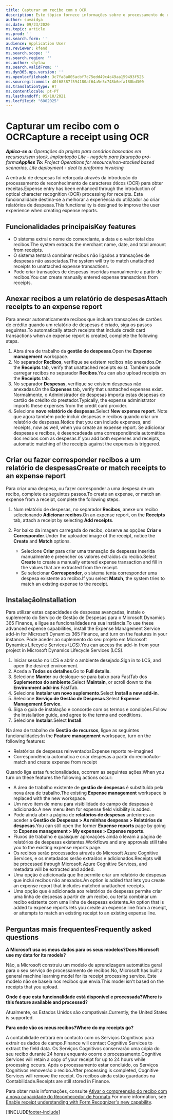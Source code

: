 ```yaml
---
title: Capturar um recibo com o OCR
description: Este tópico fornece informações sobre o processamento de reconhecimento de caracteres óticos (OCR) para obter recibos.
author: suvaidya
ms.date: 09/23/2020
ms.topic: article
ms.prod: ''
ms.search.form: ''
audience: Application User
ms.reviewer: kfend
ms.search.scope: ''
ms.search.region: ''
ms.author: shylaw
ms.search.validFrom: ''
ms.dyn365.ops.version: ''
ms.openlocfilehash: 3c7fa8a805acbf7c75edd49c4c49aa159493f525
ms.sourcegitcommit: 40f68387f594180af64a5e5c748b6efa188bd300
ms.translationtype: HT
ms.contentlocale: pt-PT
ms.lasthandoff: 05/10/2021
ms.locfileid: "6002025"
---
```

# <a name="capture-a-receipt-using-ocr"></a><span data-ttu-id="b94f9-103">Capturar um recibo com o OCR</span><span class="sxs-lookup"><span data-stu-id="b94f9-103">Capture a receipt using OCR</span></span>

<span data-ttu-id="b94f9-104">_**Aplica-se a:** Operações do projeto para cenários baseados em recursos/sem stock, implantação Lite - negócio para faturação pró-forma_</span><span class="sxs-lookup"><span data-stu-id="b94f9-104">_**Applies To:** Project Operations for resource/non-stocked based scenarios, Lite deployment - deal to proforma invoicing_</span></span>

<span data-ttu-id="b94f9-105">A entrada de despesas foi reforçada através da introdução do processamento de reconhecimento de caracteres óticos (OCR) para obter receitas.</span><span class="sxs-lookup"><span data-stu-id="b94f9-105">Expense entry has been enhanced through the introduction of optical character recognition (OCR) processing for receipts.</span></span> <span data-ttu-id="b94f9-106">Esta funcionalidade destina-se a melhorar a experiência do utilizador ao criar relatórios de despesas.</span><span class="sxs-lookup"><span data-stu-id="b94f9-106">This functionality is designed to improve the user experience when creating expense reports.</span></span>

## <a name="key-features"></a><span data-ttu-id="b94f9-107">Funcionalidades principais</span><span class="sxs-lookup"><span data-stu-id="b94f9-107">Key features</span></span>

- <span data-ttu-id="b94f9-108">O sistema extrai o nome do comerciante, a data e o valor total dos recibos.</span><span class="sxs-lookup"><span data-stu-id="b94f9-108">The system extracts the merchant name, date, and total amount from receipts.</span></span>
- <span data-ttu-id="b94f9-109">O sistema tentará combinar recibos não ligados a transações de despesas não associadas.</span><span class="sxs-lookup"><span data-stu-id="b94f9-109">The system will try to match unattached receipts to unattached expense transactions.</span></span>
- <span data-ttu-id="b94f9-110">Pode criar transações de despesas inseridas manualmente a partir de recibos.</span><span class="sxs-lookup"><span data-stu-id="b94f9-110">You can create manually entered expense transactions from receipts.</span></span>

## <a name="attach-receipts-to-an-expense-report"></a><span data-ttu-id="b94f9-111">Anexar recibos a um relatório de despesas</span><span class="sxs-lookup"><span data-stu-id="b94f9-111">Attach receipts to an expense report</span></span>

<span data-ttu-id="b94f9-112">Para anexar automaticamente recibos que incluam transações de cartões de crédito quando um relatório de despesas é criado, siga os passos seguintes.</span><span class="sxs-lookup"><span data-stu-id="b94f9-112">To automatically attach receipts that include credit card transactions when an expense report is created, complete the following steps.</span></span>

  1. <span data-ttu-id="b94f9-113">Abra área de trabalho da **gestão de despesas**.</span><span class="sxs-lookup"><span data-stu-id="b94f9-113">Open the **Expense management** workspace.</span></span>
  2. <span data-ttu-id="b94f9-114">No separador **Recibos**, verifique se existem recibos não anexados.</span><span class="sxs-lookup"><span data-stu-id="b94f9-114">On the **Receipts** tab, verify that unattached receipts exist.</span></span> <span data-ttu-id="b94f9-115">Também pode carregar recibos no separador **Recibos**.</span><span class="sxs-lookup"><span data-stu-id="b94f9-115">You can also upload receipts on the **Receipts** tab.</span></span>
  3. <span data-ttu-id="b94f9-116">No separador **Despesas**, verifique se existem despesas não anexadas.</span><span class="sxs-lookup"><span data-stu-id="b94f9-116">On the **Expenses** tab, verify that unattached expenses exist.</span></span> <span data-ttu-id="b94f9-117">Normalmente, o Administrador de despesas importa estas despesas do cartão de crédito do prestador.</span><span class="sxs-lookup"><span data-stu-id="b94f9-117">Typically, the expense administrator imports these expenses from the credit card provider.</span></span>
  4. <span data-ttu-id="b94f9-118">Selecione **novo relatório de despesas**.</span><span class="sxs-lookup"><span data-stu-id="b94f9-118">Select **New expense report**.</span></span> <span data-ttu-id="b94f9-119">Note que agora também pode incluir despesas e recibos quando criar um relatório de despesas.</span><span class="sxs-lookup"><span data-stu-id="b94f9-119">Notice that you can include expenses, and receipts, now as well, when you create an expense report.</span></span> <span data-ttu-id="b94f9-120">Se adicionar despesas e recibos, é desencadeada uma correspondência automática dos recibos com as despesas.</span><span class="sxs-lookup"><span data-stu-id="b94f9-120">If you add both expenses and receipts, automatic matching of the receipts against the expenses is triggered.</span></span>

## <a name="create-or-match-receipts-to-an-expense-report"></a><span data-ttu-id="b94f9-121">Criar ou fazer corresponder recibos a um relatório de despesas</span><span class="sxs-lookup"><span data-stu-id="b94f9-121">Create or match receipts to an expense report</span></span>
<span data-ttu-id="b94f9-122">Para criar uma despesa, ou fazer corresponder a uma despesa de um recibo, complete os seguintes passos.</span><span class="sxs-lookup"><span data-stu-id="b94f9-122">To create an expense, or match an expense from a receipt, complete the following steps.</span></span>

  1. <span data-ttu-id="b94f9-123">Num relatório de despesas, no separador **Recibos**, anexe um recibo selecionando **Adicionar recibos**.</span><span class="sxs-lookup"><span data-stu-id="b94f9-123">On an expense report, on the **Receipts** tab, attach a receipt by selecting **Add receipts**.</span></span>
  2. <span data-ttu-id="b94f9-124">Por baixo da imagem carregada do recibo, observe as opções **Criar** e **Corresponder**.</span><span class="sxs-lookup"><span data-stu-id="b94f9-124">Under the uploaded image of the receipt, notice the **Create** and **Match** options.</span></span>

      - <span data-ttu-id="b94f9-125">Selecione **Criar** para criar uma transação de despesas inserida manualmente e preencher os valores extraídos do recibo.</span><span class="sxs-lookup"><span data-stu-id="b94f9-125">Select **Create** to create a manually entered expense transaction and fill in the values that are extracted from the receipt.</span></span>
      - <span data-ttu-id="b94f9-126">Se selecionar **Corresponder**, o sistema tenta corresponder uma despesa existente ao recibo.</span><span class="sxs-lookup"><span data-stu-id="b94f9-126">If you select **Match**, the system tries to match an existing expense to the receipt.</span></span>

## <a name="installation"></a><span data-ttu-id="b94f9-127">Instalação</span><span class="sxs-lookup"><span data-stu-id="b94f9-127">Installation</span></span>

<span data-ttu-id="b94f9-128">Para utilizar estas capacidades de despesas avançadas, instale o suplemento do Serviço de Gestão de Despesas para o Microsoft Dynamics 365 Finance, e ligue as funcionalidades na sua instância.</span><span class="sxs-lookup"><span data-stu-id="b94f9-128">To use these advanced expense capabilities, install the Expense Management Service add-in for Microsoft Dynamics 365 Finance, and turn on the features in your instance.</span></span> <span data-ttu-id="b94f9-129">Pode aceder ao suplemento do seu projeto em Microsoft Dynamics Lifecycle Services (LCS).</span><span class="sxs-lookup"><span data-stu-id="b94f9-129">You can access the add-in from your project in Microsoft Dynamics Lifecycle Services (LCS).</span></span>

1. <span data-ttu-id="b94f9-130">Iniciar sessão no LCS e abrir o ambiente desejado.</span><span class="sxs-lookup"><span data-stu-id="b94f9-130">Sign in to LCS, and open the desired environment.</span></span>
2. <span data-ttu-id="b94f9-131">Aceda a **Todos os detalhes**.</span><span class="sxs-lookup"><span data-stu-id="b94f9-131">Go to **Full details**.</span></span>
3. <span data-ttu-id="b94f9-132">Selecione **Manter** ou desloque-se para baixo para FastTab dos **Suplementos do ambiente**.</span><span class="sxs-lookup"><span data-stu-id="b94f9-132">Select **Maintain**, or scroll down to the **Environment add-ins** FastTab.</span></span>
4. <span data-ttu-id="b94f9-133">Selecione **Instalar um novo suplemento**.</span><span class="sxs-lookup"><span data-stu-id="b94f9-133">Select **Install a new add-in**.</span></span>
5. <span data-ttu-id="b94f9-134">Selecione **Serviço de Gestão de Despesas**.</span><span class="sxs-lookup"><span data-stu-id="b94f9-134">Select **Expense Management Service**.</span></span>
6. <span data-ttu-id="b94f9-135">Siga o guia de instalação e concorde com os termos e condições.</span><span class="sxs-lookup"><span data-stu-id="b94f9-135">Follow the installation guide, and agree to the terms and conditions.</span></span>
7. <span data-ttu-id="b94f9-136">Selecione **Instalar**.</span><span class="sxs-lookup"><span data-stu-id="b94f9-136">Select **Install**.</span></span>

<span data-ttu-id="b94f9-137">Na área de trabalho de **Gestão de recursos**, ligue as seguintes funcionalidades:</span><span class="sxs-lookup"><span data-stu-id="b94f9-137">In the **Feature management** workspace, turn on the following features:</span></span>

- <span data-ttu-id="b94f9-138">Relatórios de despesas reinventados</span><span class="sxs-lookup"><span data-stu-id="b94f9-138">Expense reports re-imagined</span></span>
- <span data-ttu-id="b94f9-139">Correspondência automática e criar despesas a partir do recibo</span><span class="sxs-lookup"><span data-stu-id="b94f9-139">Auto-match and create expense from receipt</span></span>

<span data-ttu-id="b94f9-140">Quando liga estas funcionalidades, ocorrem as seguintes ações:</span><span class="sxs-lookup"><span data-stu-id="b94f9-140">When you turn on these features the following actions occur:</span></span>

- <span data-ttu-id="b94f9-141">A área de trabalho existente de **gestão de despesas** é substituída pela nova área de trabalho.</span><span class="sxs-lookup"><span data-stu-id="b94f9-141">The existing **Expense management** workspace is replaced with the new workspace.</span></span>
- <span data-ttu-id="b94f9-142">Um novo item de menu para visibilidade do campo de despesas é adicionado.</span><span class="sxs-lookup"><span data-stu-id="b94f9-142">A new menu item for expense field visibility is added.</span></span>
- <span data-ttu-id="b94f9-143">Pode ainda abrir a página de **relatórios de despesas** anteriores ao aceder a **Gestão de Despesas > As minhas despesas > Relatórios de despesas**.</span><span class="sxs-lookup"><span data-stu-id="b94f9-143">You can still open the former **Expense reports** page by going to **Expense management > My expenses > Expense reports**.</span></span>
- <span data-ttu-id="b94f9-144">Fluxos de trabalho e quaisquer aprovações ainda o levam à página de relatórios de despesas existentes.</span><span class="sxs-lookup"><span data-stu-id="b94f9-144">Workflows and any approvals still take you to the existing expense reports page.</span></span>
- <span data-ttu-id="b94f9-145">Os recibos serão processados através do Microsoft Azure Cognitive Services, e os metadados serão extraídos e adicionados.</span><span class="sxs-lookup"><span data-stu-id="b94f9-145">Receipts will be processed through Microsoft Azure Cognitive Services, and metadata will be extracted and added.</span></span>
- <span data-ttu-id="b94f9-146">Uma opção é adicionada que lhe permite criar um relatório de despesas que inclui recibos não anexados.</span><span class="sxs-lookup"><span data-stu-id="b94f9-146">An option is added that lets you create an expense report that includes matched unattached receipts.</span></span>
- <span data-ttu-id="b94f9-147">Uma opção que é adicionada aos relatórios de despesas permite criar uma linha de despesas a partir de um recibo, ou tenta combinar um recibo existente com uma linha de despesas existente.</span><span class="sxs-lookup"><span data-stu-id="b94f9-147">An option that is added to expense reports lets you create an expense line from a receipt, or attempts to match an existing receipt to an existing expense line.</span></span>

## <a name="frequently-asked-questions"></a><span data-ttu-id="b94f9-148">Perguntas mais frequentes</span><span class="sxs-lookup"><span data-stu-id="b94f9-148">Frequently asked questions</span></span>

<span data-ttu-id="b94f9-149">**A Microsoft usa os meus dados para os seus modelos?**</span><span class="sxs-lookup"><span data-stu-id="b94f9-149">**Does Microsoft use my data for its models?**</span></span>

<span data-ttu-id="b94f9-150">Não, a Microsoft construiu um modelo de aprendizagem automática geral para o seu serviço de processamento de recibos.</span><span class="sxs-lookup"><span data-stu-id="b94f9-150">No, Microsoft has built a general machine learning model for its receipt processing service.</span></span> <span data-ttu-id="b94f9-151">Este modelo não se baseia nos recibos que envia.</span><span class="sxs-lookup"><span data-stu-id="b94f9-151">This model isn't based on the receipts that you upload.</span></span>

<span data-ttu-id="b94f9-152">**Onde é que esta funcionalidade está disponível e processada?**</span><span class="sxs-lookup"><span data-stu-id="b94f9-152">**Where is this feature available and processed?**</span></span>

<span data-ttu-id="b94f9-153">Atualmente, os Estados Unidos são compatíveis.</span><span class="sxs-lookup"><span data-stu-id="b94f9-153">Currently, the United States is supported.</span></span>

<span data-ttu-id="b94f9-154">**Para onde vão os meus recibos?**</span><span class="sxs-lookup"><span data-stu-id="b94f9-154">**Where do my receipts go?**</span></span>

<span data-ttu-id="b94f9-155">A contabilidade entrará em contacto com os Serviços Cognitivos para extrair os dados de campo.</span><span class="sxs-lookup"><span data-stu-id="b94f9-155">Finance will contact Cognitive Services to extract the field data.</span></span> <span data-ttu-id="b94f9-156">Os Serviços Cognitivos conservarão uma cópia do seu recibo durante 24 horas enquanto ocorre o processamento.</span><span class="sxs-lookup"><span data-stu-id="b94f9-156">Cognitive Services will retain a copy of your receipt for up to 24 hours while processing occurs.</span></span> <span data-ttu-id="b94f9-157">Após o processamento estar concluído, os Serviços Cognitivos removerão o recibo.</span><span class="sxs-lookup"><span data-stu-id="b94f9-157">After processing is completed, Cognitive Services will remove the receipt.</span></span> <span data-ttu-id="b94f9-158">Os recibos ainda estão guardados na Contabilidade.</span><span class="sxs-lookup"><span data-stu-id="b94f9-158">Receipts are still stored in Finance.</span></span>

<span data-ttu-id="b94f9-159">Para obter mais informações, consulte [Ativar o compreensão do recibo com a nova capacidade do Reconhecedor de Formato](https://azure.microsoft.com/blog/enable-receipt-understanding-with-form-recognizer-s-new-capability/).</span><span class="sxs-lookup"><span data-stu-id="b94f9-159">For more information, see [Enable receipt understanding with Form Recognizer's new capability](https://azure.microsoft.com/blog/enable-receipt-understanding-with-form-recognizer-s-new-capability/).</span></span>


[!INCLUDE[footer-include](../includes/footer-banner.md)]

